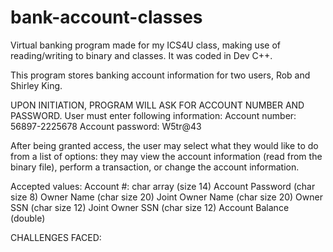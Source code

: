 # bank-account-classes
Virtual banking program made for my ICS4U class, making use of reading/writing to binary and classes. It was coded in Dev C++.

This program stores banking account information for two users, Rob and Shirley King. 

UPON INITIATION, PROGRAM WILL ASK FOR ACCOUNT NUMBER AND PASSWORD. User must enter following information:
Account number: 56897-2225678
Account password: W5tr@43

After being granted access, the user may select what they would like to do from a list of options: they may view the account information (read from the binary file), perform a transaction, or change the account information.

Accepted values:
Account #: char array (size 14)
Account Password (char size 8)
Owner Name (char size 20)
Joint Owner Name (char size 20)
Owner SSN (char size 12)
Joint Owner SSN (char size 12)
Account Balance (double)

CHALLENGES FACED:
